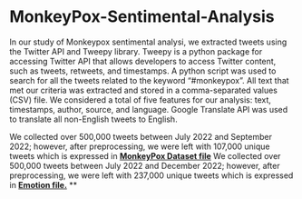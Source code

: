 # MonkeyPox-Sentimental-Analysis
In our study of Monkeypox sentimental analysi, we  extracted tweets using the Twitter API and Tweepy library. Tweepy is a python package for accessing Twitter API that allows developers to access Twitter content, such as tweets, retweets, and timestamps. A python script was used to search for all the tweets related to the keyword “#monkeypox”. All text that met our criteria was extracted and stored in a comma-separated values (CSV) file. We considered a total of five features for our analysis: text, timestamps, author, source, and language. Google Translate API was used to translate all non-English tweets to English.

We collected over 500,000 tweets between July 2022 and September 2022; however, after preprocessing, we were left with 107,000 unique tweets which is expressed in [**MonkeyPox Dataset file**](https://github.com/Staphord/MonkeyPox-Sentimental-Analysis/commit/9a45cb4c8dd434b8f32e35ac78d16a5b8cc503bd#diff-8e36ab8d620db36b2f03ea01752665fb7bb7b0a93e7311db669ab870ee870b91)
We collected over 500,000 tweets between July 2022 and December 2022; however, after preprocessing, we were left with 237,000 unique tweets which is expressed in [**Emotion file.**]()
**
